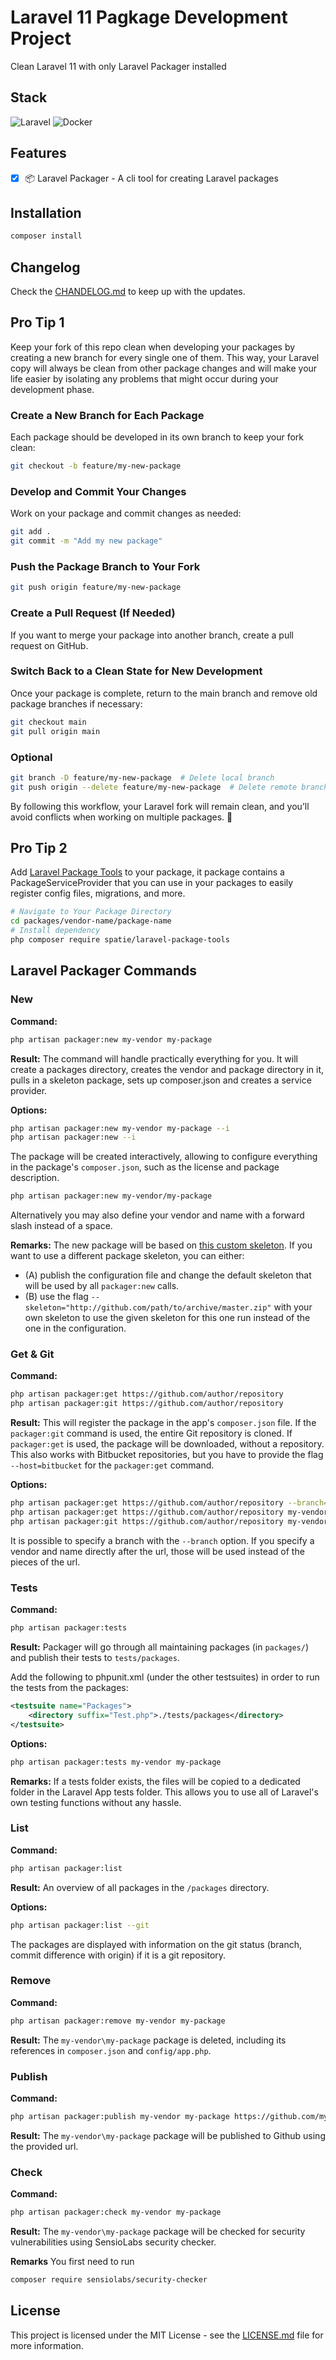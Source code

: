# Laravel 11 Pagkage Development Project

Clean Laravel 11 with only Laravel Packager installed

## Stack

![Laravel](https://img.shields.io/badge/laravel-%23FF2D20.svg?style=for-the-badge&logo=laravel&logoColor=white)
![Docker](https://img.shields.io/badge/docker-%230db7ed.svg?style=for-the-badge&logo=docker&logoColor=white)

## Features

- [x] 📦 Laravel Packager - A cli tool for creating Laravel packages

## Installation

```sh
composer install
```

## Changelog

Check the [CHANDELOG.md](/CHANGELOG.md) to keep up with the updates.

## Pro Tip 1

Keep your fork of this repo clean when developing your packages by creating a new branch for every single one of them. This way, your Laravel copy will always be clean from other package changes and will make your life easier by isolating any problems that might occur during your development phase.

### Create a New Branch for Each Package

Each package should be developed in its own branch to keep your fork clean:

```sh
git checkout -b feature/my-new-package
```

### Develop and Commit Your Changes

Work on your package and commit changes as needed:

```sh
git add .
git commit -m "Add my new package"
```

### Push the Package Branch to Your Fork

```sh
git push origin feature/my-new-package
```

### Create a Pull Request (If Needed)

If you want to merge your package into another branch, create a pull request on GitHub.

### Switch Back to a Clean State for New Development

Once your package is complete, return to the main branch and remove old package branches if necessary:

```sh
git checkout main
git pull origin main
```

### Optional

```sh
git branch -D feature/my-new-package  # Delete local branch
git push origin --delete feature/my-new-package  # Delete remote branch
```

By following this workflow, your Laravel fork will remain clean, and you’ll avoid conflicts when working on multiple packages. 🚀

## Pro Tip 2

Add [Laravel Package Tools](https://github.com/spatie/laravel-package-tools) to your package, it package contains a PackageServiceProvider that you can use in your packages to easily register config files, migrations, and more.

```sh
# Navigate to Your Package Directory
cd packages/vendor-name/package-name
# Install dependency
php composer require spatie/laravel-package-tools
```

## Laravel Packager Commands

### New

**Command:**

```bash
php artisan packager:new my-vendor my-package
```

**Result:**
The command will handle practically everything for you. It will create a packages directory, creates the vendor and package directory in it, pulls in a skeleton package, sets up composer.json and creates a service provider.

**Options:**

```bash
php artisan packager:new my-vendor my-package --i
php artisan packager:new --i
```

The package will be created interactively, allowing to configure everything in the package's `composer.json`, such as the license and package description.

```bash
php artisan packager:new my-vendor/my-package
```

Alternatively you may also define your vendor and name with a forward slash instead of a space.

**Remarks:**
The new package will be based on [this custom skeleton](https://github.com/jeroen-g/packager-skeleton). If you want to use a different package skeleton, you can either:

- (A) publish the configuration file and change the default skeleton that will be used by all `packager:new` calls.
- (B) use the flag `--skeleton="http://github.com/path/to/archive/master.zip"` with your own skeleton to use the given skeleton for this one run instead of the one in the configuration.

### Get & Git

**Command:**

```bash
php artisan packager:get https://github.com/author/repository
php artisan packager:git https://github.com/author/repository
```

**Result:**
This will register the package in the app's `composer.json` file.
If the `packager:git` command is used, the entire Git repository is cloned. If `packager:get` is used, the package will be downloaded, without a repository. This also works with Bitbucket repositories, but you have to provide the flag `--host=bitbucket` for the `packager:get` command.

**Options:**

```bash
php artisan packager:get https://github.com/author/repository --branch=develop
php artisan packager:get https://github.com/author/repository my-vendor my-package
php artisan packager:git https://github.com/author/repository my-vendor my-package
```

It is possible to specify a branch with the `--branch` option. If you specify a vendor and name directly after the url, those will be used instead of the pieces of the url.

### Tests

**Command:**

```bash
php artisan packager:tests
```

**Result:**
Packager will go through all maintaining packages (in `packages/`) and publish their tests to `tests/packages`.

Add the following to phpunit.xml (under the other testsuites) in order to run the tests from the packages:

```xml
<testsuite name="Packages">
    <directory suffix="Test.php">./tests/packages</directory>
</testsuite>
```

**Options:**

```bash
php artisan packager:tests my-vendor my-package
```

**Remarks:**
If a tests folder exists, the files will be copied to a dedicated folder in the Laravel App tests folder. This allows you to use all of Laravel's own testing functions without any hassle.

### List

**Command:**

```bash
php artisan packager:list
```

**Result:**
An overview of all packages in the `/packages` directory.

**Options:**

```bash
php artisan packager:list --git
```

The packages are displayed with information on the git status (branch, commit difference with origin) if it is a git repository.

### Remove

**Command:**

```bash
php artisan packager:remove my-vendor my-package
```

**Result:**
The `my-vendor\my-package` package is deleted, including its references in `composer.json` and `config/app.php`.

### Publish

**Command:**

```bash
php artisan packager:publish my-vendor my-package https://github.com/my-vendor/my-package
```

**Result:**
The `my-vendor\my-package` package will be published to Github using the provided url.

### Check

**Command:**

```bash
php artisan packager:check my-vendor my-package
```

**Result:**
The `my-vendor\my-package` package will be checked for security vulnerabilities using SensioLabs security checker.

**Remarks**
You first need to run

```bash
composer require sensiolabs/security-checker
```

## License

This project is licensed under the MIT License - see the [LICENSE.md](LICENSE.md) file for more information.

